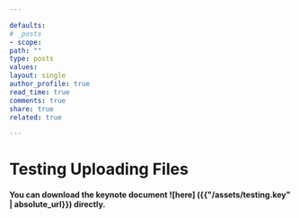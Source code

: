 ```yaml
--- 

defaults:
# _posts
- scope:
path: ""
type: posts
values:
layout: single
author_profile: true
read_time: true
comments: true
share: true
related: true

--- 
```



# Testing Uploading Files

#### You can download the keynote document ![here]  ({{"/assets/testing.key" | absolute_url}}) directly.
